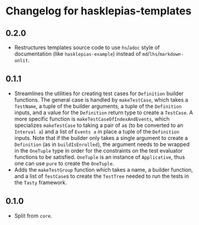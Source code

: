# Changelog for hasklepias-templates

## 0.2.0

* Restructures templates source code to use `hs`/`adoc`
style of documentation (like `hasklepias-example`)
instead of `md`/`lhs`/`markdown-unlit`.

## 0.1.1

* Streamlines the utilities for creating test cases for `Definition` builder functions.
The general case is handled by `makeTestCase`,
which takes a `TestName`,
a tuple of the builder arguments,
a tuple of the `Definition` inputs,
and a value for the `Definition` return type to create a `TestCase`.
A more specific function is `makeTestCaseOfIndexAndEvents`,
which specializes `makeTestCase` to taking a pair of `a`s
(to be converted to an `Interval a`)
and a list of `Events a` in place a tuple of the `Definition` inputs.
Note that if the builder only takes a single argument to create a `Definition`
(as in `buildIsEnrolled`),
the argument needs to be wrapped in the `OneTuple` type
in order for the constraints on the test evaluator functions to be satisfied.
`OneTuple` is an instance of `Applicative`,
thus one can use `pure` to create the `OneTuple`.
* Adds the `makeTestGroup` function which takes a name,
a builder function,
and a list of `TestCase`s to create the `TestTree` needed
to run the tests in the `Tasty` framework.

## 0.1.0

* Split from `core`.
